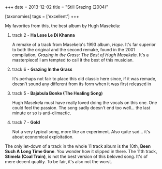 +++
date = 2013-12-02
title = "Still Grazing (2004)"

[taxonomies]
tags = ['excellent']
+++

My favorites from this, the best album by Hugh Masekela:

1.  track 2 - **Ha Lese Le Di Khanna**

    A remake of a track from Masekela's 1993 album, *Hope*. It's far
    superior to both the original and the second remake, found in the
    2001 compilation, *Grazing in the Grass: The Best of Hugh Masekela*.
    It's a masterpiece! I am tempted to call it the best of this
    musician.

2.  track 6 - **Grazing In the Grass**

    It's perhaps not fair to place this old classic here since, if it
    was remade, doesn't sound any different from its form when it was
    first released in

3.  track 5 - **Bajabula Bonke (The Healing Song)**

    Hugh Masekela must have really loved doing the vocals on this one.
    One could feel the passion. The song sadly doesn't end too well...
    the last minute or so is anti-climactic.

4.  track 7 - **Gold**

    Not a very typical song, more like an experiment. Also quite sad...
    it's about economical exploitation.

The only let-down of a track in the whole 11 track album is the 10th,
**Been Such A Long Time Gone**. You wonder how it slipped in there. The
11th track, **Stimela (Coal Train)**, is not the best version of this
beloved song. It's of mere decent quality. To be fair, it's also not
the worst.
